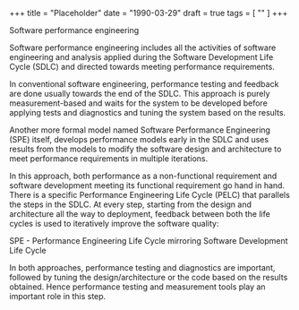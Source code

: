 +++
title = "Placeholder"
date = "1990-03-29"
draft = true
tags = [
    ""
]
+++

Software performance engineering

Software performance engineering includes all the activities of software engineering and analysis applied during the Software Development Life Cycle (SDLC) and directed towards meeting performance requirements.

In conventional software engineering, performance testing and feedback are done usually towards the end of the SDLC. This approach is purely measurement-based and waits for the system to be developed before applying tests and diagnostics and tuning the system based on the results.

Another more formal model named Software Performance Engineering (SPE) itself, develops performance models early in the SDLC and uses results from the models to modify the software design and architecture to meet performance requirements in multiple iterations.

In this approach, both performance as a non-functional requirement and software development meeting its functional requirement go hand in hand. There is a specific Performance Engineering Life Cycle (PELC) that parallels the steps in the SDLC. At every step, starting from the design and architecture all the way to deployment, feedback between both the life cycles is used to iteratively improve the software quality:


SPE - Performance Engineering Life Cycle mirroring Software Development Life Cycle

In both approaches, performance testing and diagnostics are important, followed by tuning the design/architecture or the code based on the results obtained. Hence performance testing and measurement tools play an important role in this step.
